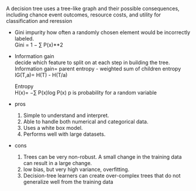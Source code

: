 A decision tree uses a tree-like graph and their possible consequences, 
including chance event outcomes, resource costs, and utility for classification and reression

* Gini impurity
how often a randomly chosen element would be incorrectly labeled.    
Gini = 1 − ∑ P(x)**2   

* Information gain    
decide which feature to split on at each step in building the tree.     
Information gain= parent entropy - weighted sum of children entropy      
IG(T,a)= H(T) - H(T/a)    

  Entropy    
  H(x)= −∑ P(x)log P(x)  p is probability for a random variable
  
  
* pros  
  1. Simple to understand and interpret.    
  2. Able to handle both numerical and categorical data.   
  3. Uses a white box model.    
  4. Performs well with large datasets.    

* cons     
  1. Trees can be very non-robust. A small change in the training data can result in a large change.    
  2. low bias, but very high variance, overfitting.    
  3. Decision-tree learners can create over-complex trees that do not generalize well from the training data
  
